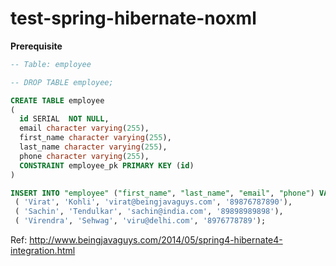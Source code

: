 test-spring-hibernate-noxml
===========================

**Prerequisite**
```sql
-- Table: employee

-- DROP TABLE employee;

CREATE TABLE employee
(
  id SERIAL  NOT NULL,
  email character varying(255),
  first_name character varying(255),
  last_name character varying(255),
  phone character varying(255),
  CONSTRAINT employee_pk PRIMARY KEY (id)
)

INSERT INTO "employee" ("first_name", "last_name", "email", "phone") VALUES  
 ( 'Virat', 'Kohli', 'virat@beingjavaguys.com', '89876787890'),  
 ( 'Sachin', 'Tendulkar', 'sachin@india.com', '89898989898'),  
 ( 'Virendra', 'Sehwag', 'viru@delhi.com', '8976778789');  
```

Ref: http://www.beingjavaguys.com/2014/05/spring4-hibernate4-integration.html
